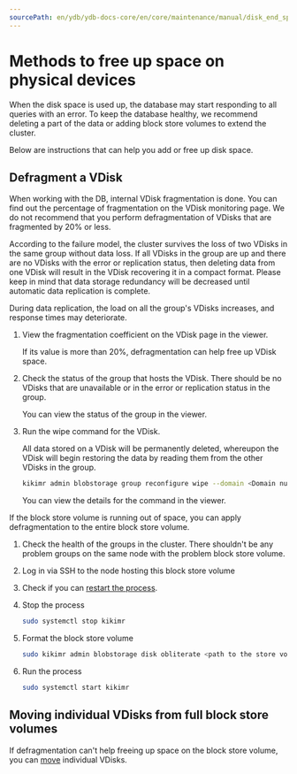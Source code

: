 ```yaml
---
sourcePath: en/ydb/ydb-docs-core/en/core/maintenance/manual/disk_end_space.md
---
```

# Methods to free up space on physical devices

When the disk space is used up, the database may start responding to all queries with an error. To keep the database healthy, we recommend deleting a part of the data or adding block store volumes to extend the cluster.

Below are instructions that can help you add or free up disk space.

## Defragment a VDisk

When working with the DB, internal VDisk fragmentation is done. You can find out the percentage of fragmentation on the VDisk monitoring page. We do not recommend that you perform defragmentation of VDisks that are fragmented by 20% or less.

According to the failure model, the cluster survives the loss of two VDisks in the same group without data loss. If all VDisks in the group are up and there are no VDisks with the error or replication status, then deleting data from one VDisk will result in the VDisk recovering it in a compact format. Please keep in mind that data storage redundancy will be decreased until automatic data replication is complete.

During data replication, the load on all the group's VDisks increases, and response times may deteriorate.

1. View the fragmentation coefficient on the VDisk page in the viewer.

   If its value is more than 20%, defragmentation can help free up VDisk space.

2. Check the status of the group that hosts the VDisk. There should be no VDisks that are unavailable or in the error or replication status in the group.

    You can view the status of the group in the viewer.

3. Run the wipe command for the VDisk.

    All data stored on a VDisk will be permanently deleted, whereupon the VDisk will begin restoring the data by reading them from the other VDisks in the group.

    ```bash
    kikimr admin blobstorage group reconfigure wipe --domain <Domain number> --node <Node ID> --pdisk <pdisk-id> --vslot <Slot number>
    ```

    You can view the details for the command in the viewer.

If the block store volume is running out of space, you can apply defragmentation to the entire block store volume.

1. Check the health of the groups in the cluster. There shouldn't be any problem groups on the same node with the problem block store volume.

2. Log in via SSH to the node hosting this block store volume

3. Check if you can [restart the process](node_restarting.md#restart_process).

4. Stop the process

    ```bash
    sudo systemctl stop kikimr
    ```

5. Format the block store volume

    ```bash
    sudo kikimr admin blobstorage disk obliterate <path to the store volume part label>
    ```

6. Run the process

    ```bash
    sudo systemctl start kikimr
    ```

## Moving individual VDisks from full block store volumes

If defragmentation can't help freeing up space on the block store volume, you can [move](moving_vdisks.md#moving_disk) individual VDisks.

